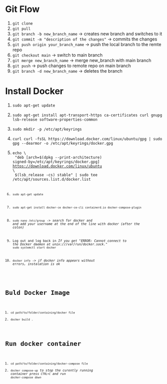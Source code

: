 # Git Flow

1. `git clone`
2. `git pull`
3. `git branch -b new_branch_name`                  -> creates new branch and switches to it
4. `git commit -m "description of the changes"`     -> commits the changes
5. `git push origin your_branch_name`               -> push the local branch to the remte repo
6. `git checkout main`                              -> switch to main branch
7. `git merge new_branch_name`                      -> merge new_branch with main branch 
8. `git push`                                       -> push changes to remote repo on main branch 
9. `git branch -d new_branch_name`                  -> deletes the branch

# Install Docker
1. `sudo apt-get update`
2. `sudo apt-get install apt-transport-https ca-certificates curl gnupg lsb-release software-properties-common`
3. `sudo mkdir -p /etc/apt/keyrings`
4. `curl curl -fsSL https://download.docker.com/linux/ubuntu/gpg | sudo gpg --dearmor -o /etc/apt/keyrings/docker.gpg`

5. <code>echo \ <br>
"deb [arch=$(dpkg --print-architecture) signed-by=/etc/apt/keyrings/docker.gpg] https://download.docker.com/linux/ubuntu \ <br>
\$(lsb_release -cs) stable" | sudo tee /etc/apt/sources.list.d/docker.list <code>

6. `sudo apt-get update`
7. `sudo apt-get install docker-ce docker-ce-cli containerd.io docker-compose-plugin`
8. `sudo nano /etc/group` -> *search for docker and and add your username at the end of the line with docker (after the colon)*
9. Log out and log back in
	*If you get "ERROR: Cannot connect to the Docker daemon at unix:///var/run/docker.sock."*
	    `sudo systemctl start docker`
10. `docker info` -> *if docker info appears without errors, instalation is ok*


# Buld Docker Image

1. `cd path/to/folder/containing/docker file`
2. `docker build .`

# Run docker container

1. `cd path/to/folder/containing/docker-compose file`
2. `docker compose-up`
   *to stop the curently running container press `CTRL+C` and run `docker-compose down`*
